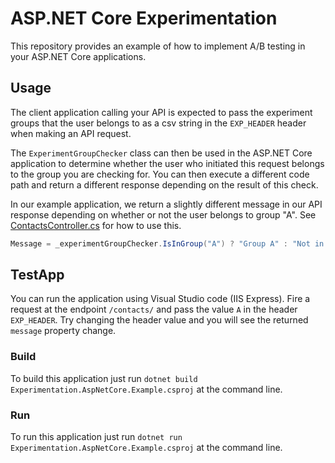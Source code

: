 # ASP.NET Core Experimentation
This repository provides an example of how to implement A/B testing in your ASP.NET Core applications.

## Usage
The client application calling your API is expected to pass the experiment groups that the user belongs to as a csv string in the `EXP_HEADER` header when making an API request.

The `ExperimentGroupChecker` class can then be used in the ASP.NET Core application to determine whether the user who initiated this request belongs to the group you are checking for. You can then execute a different code path and return a different response depending on the result of this check.

In our example application, we return a slightly different message in our API response depending on whether or not the user belongs to group "A". See [ContactsController.cs](https://github.com/jameschristou/Experimentation.AspNetCore/blob/master/Experimentation.AspNetCore.Example/ContactsController.cs) for how to use this.

```C#
Message = _experimentGroupChecker.IsInGroup("A") ? "Group A" : "Not in Group A"
```

## TestApp
You can run the application using Visual Studio code (IIS Express). Fire a request at the endpoint `/contacts/` and pass the value `A` in the header `EXP_HEADER`. Try changing the header value and you will see the returned `message` property change.

### Build
To build this application just run `dotnet build Experimentation.AspNetCore.Example.csproj` at the command line.

### Run
To run this application just run `dotnet run Experimentation.AspNetCore.Example.csproj` at the command line.